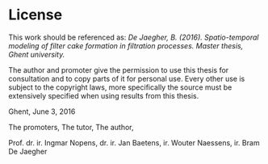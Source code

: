 # License

This work should be referenced as: *De Jaegher, B. (2016). Spatio-temporal modeling of filter cake formation in filtration processes. Master thesis, Ghent university.*


The author and promoter give the permission to use this thesis for consultation and to copy
parts of it for personal use. Every other use is subject to the copyright laws, more specifically
the source must be extensively specified when using results from this thesis.


Ghent, June 3, 2016


The promoters,                                      The tutor,              The author,

Prof. dr. ir. Ingmar Nopens, dr. ir. Jan Baetens,    ir. Wouter Naessens,     ir. Bram De Jaegher

